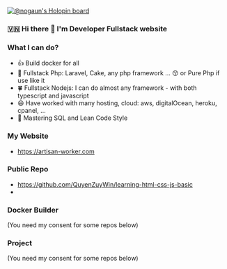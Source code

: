 [![@nogaun's Holopin board](https://holopin.me/nogaun)](https://holopin.io/@nogaun)


### 🇻🇳 Hi there 👋 I'm Developer Fullstack website 

### What I can do?
- 👍 Build docker for all 
- 🥇 Fullstack Php: Laravel, Cake, any php framework ... 😙 or Pure Php if use like it 
- 🍀 Fullstack Nodejs: I can do almost any framework - with both typescript and javascript
- 😄 Have worked with many hosting, cloud: aws, digitalOcean, heroku, cpanel, ...
- 🌝 Mastering SQL and Lean Code Style

### My Website

- https://artisan-worker.com

### Public Repo
- https://github.com/QuyenZuyWin/learning-html-css-js-basic
- 
### Docker Builder
(You need my consent for some repos below)

### Project
(You need my consent for some repos below)
